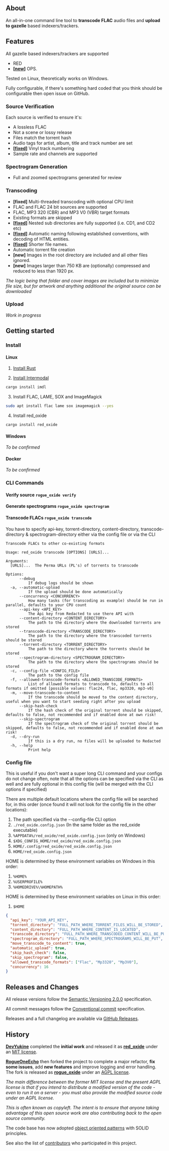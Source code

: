 ## About

An all-in-one command line tool to **transcode FLAC** audio files and **upload to gazelle** based indexers/trackers. 

## Features

All gazelle based indexers/trackers are supported
- RED
- **[[new](https://github.com/DevYukine/red_oxide/issues/7)]** OPS.

Tested on Linux, theoretically works on Windows.

Fully configurable, if there's something hard coded that you think should be configurable then open issue on GitHub.

### Source Verification

Each source is verified to ensure it's:
- A lossless FLAC
- Not a scene or lossy release
- Files match the torrent hash
- Audio tags for artist, album, title and track number are set
- **[[fixed](https://github.com/DevYukine/red_oxide/issues/18)]** Vinyl track numbering
- Sample rate and channels are supported

### Spectrogram Generation

- Full and zoomed spectrograms generated for review

### Transcoding

- **[fixed]** Multi-threaded transcoding with optional CPU limit
- FLAC and FLAC 24 bit sources are supported
- FLAC, MP3 320 (CBR) and MP3 V0 (VBR) target formats
- Existing formats are skipped
- **[[fixed](https://github.com/DevYukine/red_oxide/issues/21)]** Nested sub directories are fully supported (i.e. CD1, and CD2 etc)
- **[[fixed](https://github.com/DevYukine/red_oxide/issues/22)]** Automatic naming following established conventions, with decoding of HTML entities.
- **[[fixed](https://github.com/DevYukine/red_oxide/issues/24)]** Shorter file names.
- Automatic torrent file creation
- **[new]** Images in the root directory are included and all other files ignored.
- **[new]** Images larger than 750 KB are (optionally) compressed and reduced to less than 1920 px. 

*The logic being that folder and cover images are included but to minimize file size, but for artwork and anything additional the original source can be downloaded*

### Upload

*Work in progress*

## Getting started

### Install

#### Linux

1. [Install Rust](https://www.rust-lang.org/tools/install)

2. [Install Intermodal](https://github.com/casey/intermodal#installation)

```bash
cargo install imdl
```

3. Install FLAC, LAME, SOX and ImageMagick

```bash
sudo apt install flac lame sox imagemagick --yes
```

4. Install red_oxide
```bash
cargo install red_oxide
```

#### Windows

*To be confirmed*

#### Docker

*To be confirmed*

### CLI Commands

#### Verify source `rogue_oxide verify`

#### Generate spectrograms `rogue_oxide spectrogram`

#### Transcode FLACs `rogue_oxide transcode`

You have to specify api-key, torrent-directory, content-directory, transcode-directory & spectrogram-directory either via the config file or via the CLI

```
Transcode FLACs to other co-existing formats

Usage: red_oxide transcode [OPTIONS] [URLS]...

Arguments:
  [URLS]...  The Perma URLs (PL's) of torrents to transcode

Options:
      --debug
          If debug logs should be shown
  -a, --automatic-upload
          If the upload should be done automatically
      --concurrency <CONCURRENCY>
          How many tasks (for transcoding as example) should be run in parallel, defaults to your CPU count
      --api-key <API_KEY>
          The Api key from Redacted to use there API with
      --content-directory <CONTENT_DIRECTORY>
          The path to the directory where the downloaded torrents are stored
      --transcode-directory <TRANSCODE_DIRECTORY>
          The path to the directory where the transcoded torrents should be stored
      --torrent-directory <TORRENT_DIRECTORY>
          The path to the directory where the torrents should be stored
      --spectrogram-directory <SPECTROGRAM_DIRECTORY>
          The path to the directory where the spectrograms should be stored
  -c, --config-file <CONFIG_FILE>
          The path to the config file
  -f, --allowed-transcode-formats <ALLOWED_TRANSCODE_FORMATS>
          List of allowed formats to transcode to, defaults to all formats if omitted [possible values: flac24, flac, mp3320, mp3-v0]
  -m, --move-transcode-to-content
          If the transcode should be moved to the content directory, useful when you want to start seeding right after you upload
      --skip-hash-check
          If the hash check of the original torrent should be skipped, defaults to false, not recommended and if enabled done at own risk!
      --skip-spectrogram
          If the spectrogram check of the original torrent should be skipped, defaults to false, not recommended and if enabled done at own risk!
  -d, --dry-run
          If this is a dry run, no files will be uploaded to Redacted
  -h, --help
          Print help

```

### Config file

This is useful if you don't want a super long CLI command and your configs do not change often, note that all the options can be specified via the CLI as well and are fully optional in this config file (will be merged with the CLI options if specified)

There are multiple default locations where the config file will be searched for, in this order (once found it will not look for the config file in the other locations):
1. The path specified via the --config-file CLI option
2. `./red_oxide.config.json` (In the same folder as the red_oxide executable)
3. `%APPDATA%/red_oxide/red_oxide.config.json` (only on Windows)
4. `$XDG_CONFIG_HOME/red_oxide/red_oxide.config.json`
5. `HOME/.config/red_oxide/red_oxide.config.json`
6. `HOME/red_oxide.config.json`

HOME is determined by these environment variables on Windows in this order:
1. `%HOME%`
2. `%USERPROFILE%`
3. `%HOMEDRIVE%\%HOMEPATH%`

HOME is determined by these environment variables on Linux in this order:
1. `$HOME`


```json
{
  "api_key": "YOUR_API_KEY",
  "torrent_directory": "FULL_PATH_WHERE_TORRENT_FILES_WILL_BE_STORED",
  "content_directory": "FULL_PATH_WHERE_CONTENT_IS_LOCATED",
  "transcode_directory": "FULL_PATH_WHERE_TRANSCODED_CONTENT_WILL_BE_PUT",
  "spectrogram_directory": "FULL_PATH_WHERE_SPECTROGRAMS_WILL_BE_PUT",
  "move_transcode_to_content": true,
  "automatic_upload": true,
  "skip_hash_check": false,
  "skip_spectrogram": false,
  "allowed_transcode_formats": ["Flac", "Mp3320", "Mp3V0"],
  "concurrency": 16
}

```

## Releases and Changes

All release versions follow the [Semantic Versioning 2.0.0](https://semver.org/spec/v2.0.0.html) specification.

All commit messages follow the [Conventional commit](https://www.conventionalcommits.org/en/v1.0.0/) specification.

Releases and a full changelog are available via [GitHub Releases](https://github.com/RogueOneEcho/rogue_oxide/releases).

## History

[**DevYukine**](https://github.com/DevYukine) completed the **initial work** and released it as [**red_oxide**](https://github.com/DevYukine/red_oxide) under an [MIT license](LICENSE.HISTORIC.md).

[**RogueOneEcho**](https://github.com/RogueOneEcho) then forked the project to complete a major refactor, **fix some issues**, add **new features** and improve logging and error handling. The fork is released as [**rogue_oxide**](https://github.com/RogueOneEcho/rogue_oxide) under an [AGPL license](LICENSE.md).

*The main difference between the former MIT license and the present AGPL license is that if you intend to distribute a modified version of the code - even to run it on a server - you must also provide the modified source code under an AGPL license.*

*This is often known as copyleft. The intent is to ensure that anyone taking advantage of this open source work are also contributing back to the open source community.*

The code base has now adopted [object oriented patterns](https://refactoring.guru/design-patterns/catalog) with SOLID principles.

See also the list of
[contributors](https://github.com/DevYukine/red_oxide/contributors)
who participated in this project.
